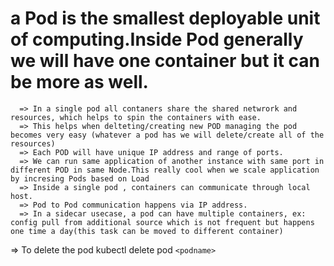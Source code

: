# a Pod is the smallest deployable unit of computing.Inside Pod generally we will have one container but it can be more as well.

      => In a single pod all contaners share the shared netwrork and resources, which helps to spin the containers with ease.
      => This helps when delteting/creating new POD managing the pod becomes very easy (whatever a pod has we will delete/create all of the resources)
      => Each POD will have unique IP address and range of ports.
      => We can run same application of another instance with same port in different POD in same Node.This really cool when we scale application by incresing Pods based on Load
      => Inside a single pod , containers can communicate through local host.
      => Pod to Pod communication happens via IP address.
      => In a sidecar usecase, a pod can have multiple containers, ex: config pull from additional source which is not frequent but happens one time a day(this task can be moved to different container)

=> To delete the pod kubectl delete pod `<podname>`
